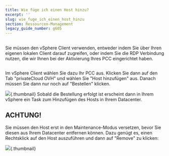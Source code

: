 ```yaml
---
title: Wie füge ich einen Host hinzu?
excerpt: ''
slug: wie_fuge_ich_einen_host_hinzu
section: Ressourcen-Management
legacy_guide_number: g605
---
```



## 
Sie müssen den vSphere Client verwenden, entweder indem Sie über Ihren eigenen lokalen Client darauf zugreifen, oder indem Sie die RDP Verbindung nutzen, die wir Ihnen bei der Aktivierung Ihres PCC eingerichtet haben.


## 
Im vSphere Client wählen Sie dazu Ihr PCC aus. Klicken Sie dann auf den Tab "privateCloud OVH" und wählen Sie "Host hinzufügen" aus. Danach müssen Sie dann nur noch auf "Bestellen" klicken.

![](images/img_104.jpg){.thumbnail}
Sobald die Bestellung erfolgt ist erscheint dann in Ihrem vSphere ein Task zum Hinzufügen des Hosts in Ihrem Datacenter.


## 

## ACHTUNG!
Sie müssen den Host erst in den Maintenance-Modus versetzen, bevor Sie diesen aus Ihrem Datacenter entfernen können.
Dazu genügt es, einen Rechtsklick auf den Host auszuführen und dann auf "Remove" zu klicken:

![](images/img_105.jpg){.thumbnail}


